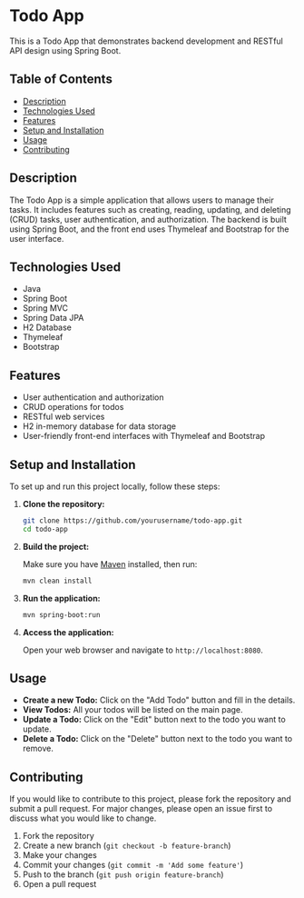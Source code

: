 # Todo App

This is a Todo App that demonstrates backend development and RESTful API design using Spring Boot.

## Table of Contents

- [Description](#description)
- [Technologies Used](#technologies-used)
- [Features](#features)
- [Setup and Installation](#setup-and-installation)
- [Usage](#usage)
- [Contributing](#contributing)

## Description

The Todo App is a simple application that allows users to manage their tasks. It includes features such as creating, reading, updating, and deleting (CRUD) tasks, user authentication, and authorization. The backend is built using Spring Boot, and the front end uses Thymeleaf and Bootstrap for the user interface.

## Technologies Used

- Java
- Spring Boot
- Spring MVC
- Spring Data JPA
- H2 Database
- Thymeleaf
- Bootstrap

## Features

- User authentication and authorization
- CRUD operations for todos
- RESTful web services
- H2 in-memory database for data storage
- User-friendly front-end interfaces with Thymeleaf and Bootstrap

## Setup and Installation

To set up and run this project locally, follow these steps:

1. **Clone the repository:**

    ```bash
    git clone https://github.com/yourusername/todo-app.git
    cd todo-app
    ```

2. **Build the project:**

   Make sure you have [Maven](https://maven.apache.org/install.html) installed, then run:

    ```bash
    mvn clean install
    ```

3. **Run the application:**

    ```bash
    mvn spring-boot:run
    ```

4. **Access the application:**

   Open your web browser and navigate to `http://localhost:8080`.

## Usage

- **Create a new Todo:** Click on the "Add Todo" button and fill in the details.
- **View Todos:** All your todos will be listed on the main page.
- **Update a Todo:** Click on the "Edit" button next to the todo you want to update.
- **Delete a Todo:** Click on the "Delete" button next to the todo you want to remove.

## Contributing

If you would like to contribute to this project, please fork the repository and submit a pull request. For major changes, please open an issue first to discuss what you would like to change.

1. Fork the repository
2. Create a new branch (`git checkout -b feature-branch`)
3. Make your changes
4. Commit your changes (`git commit -m 'Add some feature'`)
5. Push to the branch (`git push origin feature-branch`)
6. Open a pull request

